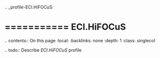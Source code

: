 .. _profile-ECI.HiFOCuS:

===========
ECI.HiFOCuS
===========

.. contents:: On this page
    :local:
    :backlinks: none
    :depth: 1
    :class: singlecol

.. todo::
    Describe *ECI.HiFOCuS* profile

